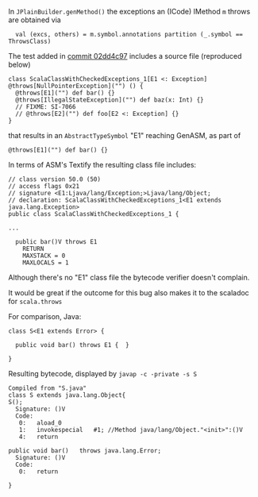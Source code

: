 
In `JPlainBuilder.genMethod()` the exceptions an (ICode) IMethod `m` throws are obtained via

```
  val (excs, others) = m.symbol.annotations partition (_.symbol == ThrowsClass)
```

The test added in [commit 02dd4c97](https://github.com/scala/scala/commit/02dd4c974f33d137ea353a72e27efb70928fb378) includes a source file (reproduced below)

```
class ScalaClassWithCheckedExceptions_1[E1 <: Exception] @throws[NullPointerException]("") () {
  @throws[E1]("") def bar() {}
  @throws[IllegalStateException]("") def baz(x: Int) {}
  // FIXME: SI-7066
  // @throws[E2]("") def foo[E2 <: Exception] {}
}
```

that results in an `AbstractTypeSymbol` "E1" reaching GenASM, as part of 

```
@throws[E1]("") def bar() {}
```

In terms of ASM's Textify the resulting class file includes:

```
// class version 50.0 (50)
// access flags 0x21
// signature <E1:Ljava/lang/Exception;>Ljava/lang/Object;
// declaration: ScalaClassWithCheckedExceptions_1<E1 extends java.lang.Exception>
public class ScalaClassWithCheckedExceptions_1 {

...

  public bar()V throws E1 
    RETURN
    MAXSTACK = 0
    MAXLOCALS = 1
```

Although there's no "E1" class file the bytecode verifier doesn't complain.

It would be great if the outcome for this bug also makes it to the scaladoc for `scala.throws`

For comparison, Java:

```
class S<E1 extends Error> {

  public void bar() throws E1 {  }

}
```

Resulting bytecode, displayed by `javap -c -private -s S`

```
Compiled from "S.java"
class S extends java.lang.Object{
S();
  Signature: ()V
  Code:
   0:   aload_0
   1:   invokespecial   #1; //Method java/lang/Object."<init>":()V
   4:   return

public void bar()   throws java.lang.Error;
  Signature: ()V
  Code:
   0:   return

}
```
